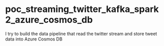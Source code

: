 # poc_streaming_twitter_kafka_spark2_azure_cosmos_db
I try to build the data pipeline that read the twitter stream and store tweet data into Azure Cosmos DB
